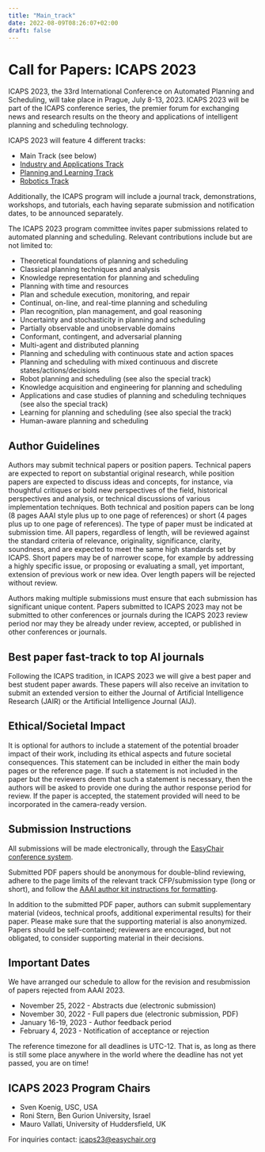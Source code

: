 ```yaml
---
title: "Main_track"
date: 2022-08-09T08:26:07+02:00
draft: false
---
```


# Call for Papers: ICAPS 2023

ICAPS 2023, the 33rd International Conference on Automated Planning and Scheduling, will take place in Prague, July 8-13, 2023. ICAPS 2023 will be part of the ICAPS conference series, the premier forum for exchanging news and research results on the theory and applications of intelligent planning and scheduling technology. 

ICAPS 2023 will feature 4 different tracks:

- Main Track (see below)
- [Industry and Applications Track](https://icaps2023.github.io/calls/application_track/)
- [Planning and Learning Track](https://icaps2023.github.io/calls/learning_track/)
- [Robotics Track](https://icaps2023.github.io/calls/robotics_track/)

Additionally, the ICAPS program will include a journal track, demonstrations, workshops, and tutorials, each having separate submission and notification dates, to be announced separately.

The ICAPS 2023 program committee invites paper submissions related to automated planning and scheduling. Relevant contributions include but are not limited to:

- Theoretical foundations of planning and scheduling
- Classical planning techniques and analysis
- Knowledge representation for planning and scheduling
- Planning with time and resources
- Plan and schedule execution, monitoring, and repair
- Continual, on-line, and real-time planning and scheduling
- Plan recognition, plan management, and goal reasoning
- Uncertainty and stochasticity in planning and scheduling
- Partially observable and unobservable domains
- Conformant, contingent, and adversarial planning
- Multi-agent and distributed planning
- Planning and scheduling with continuous state and action spaces
- Planning and scheduling with mixed continuous and discrete states/actions/decisions
- Robot planning and scheduling (see also the special track)
- Knowledge acquisition and engineering for planning and scheduling
- Applications and case studies of planning and scheduling techniques (see also the special track)
- Learning for planning and scheduling (see also special the track)
- Human-aware planning and scheduling


## Author Guidelines

Authors may submit technical papers or position papers. Technical papers are expected to report on substantial original research, while position papers are expected to discuss ideas and concepts, for instance, via thoughtful critiques or bold new perspectives of the field, historical perspectives and analysis, or technical discussions of various implementation techniques. Both technical and position papers can be long (8 pages AAAI style plus up to one page of references) or short (4 pages plus up to one page of references).  The type of paper must be indicated at submission time. All papers, regardless of length, will be reviewed against the standard criteria of relevance, originality, significance, clarity, soundness, and are expected to meet the same high standards set by ICAPS. Short papers may be of narrower scope, for example by addressing a highly specific issue, or proposing or evaluating a small, yet important, extension of previous work or new idea. Over length papers will be rejected without review.

Authors making multiple submissions must ensure that each submission has significant unique content. Papers submitted to ICAPS 2023 may not be submitted to other conferences or journals during the ICAPS 2023 review period nor may they be already under review, accepted, or published in other conferences or journals. 

## Best paper fast-track to top AI journals

Following the ICAPS tradition, in ICAPS 2023 we will give a best paper and best student paper awards. These papers will also receive an invitation to submit an extended version to either the Journal of Artificial Intelligence Research (JAIR) or the Artificial Intelligence Journal (AIJ). 

## Ethical/Societal Impact

It is optional for authors to include a statement of the potential broader impact of their work, including its ethical aspects and future societal consequences. This statement can be included in either the main body pages or the reference page. If such a statement is not included in the paper but the reviewers deem that such a statement is necessary, then the authors will be asked to provide one during the author response period for review. If the paper is accepted, the statement provided will need to be incorporated in the camera-ready version.


## Submission Instructions

All submissions will be made electronically, through the [EasyChair conference system](https://easychair.org/conferences/?conf=icaps23).

Submitted PDF papers should be anonymous for double-blind reviewing, adhere to the page limits of the relevant track CFP/submission type (long or short), and follow the [AAAI author kit instructions for formatting](https://www.aaai.org/Publications/Templates/AuthorKit23.zip). 

In addition to the submitted PDF paper, authors can submit supplementary material (videos, technical proofs, additional experimental results) for their paper. Please make sure that the supporting material is also anonymized. Papers should be self-contained; reviewers are encouraged, but not obligated, to consider supporting material in their decisions.


## Important Dates

We have arranged our schedule to allow for the revision and resubmission of papers rejected from AAAI 2023.

- November 25, 2022 - Abstracts due (electronic submission)
- November 30, 2022 - Full papers due (electronic submission, PDF)
- January 16-19, 2023 - Author feedback period
- February 4, 2023 - Notification of acceptance or rejection

The reference timezone for all deadlines is UTC-12. That is, as long as there is still some place anywhere in the world where the deadline has not yet passed, you are on time!



## ICAPS 2023 Program Chairs

- Sven Koenig, USC, USA
- Roni Stern, Ben Gurion University, Israel
- Mauro Vallati, University of Huddersfield, UK

For inquiries contact: <icaps23@easychair.org> 
